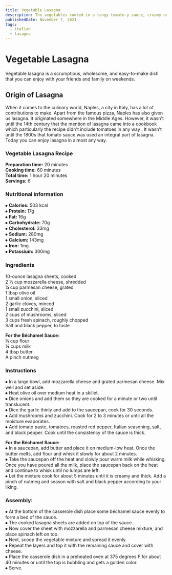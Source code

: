 ```yaml
---
title: Vegetable Lasagna
description: The vegetables cooked in a tangy tomato-y sauce, creamy and buttery classic béchamel sauce and a layer of cheese in-between lasagna sheets make this dish everyone's favorite!
publishedDate: November 7, 2021
tags:
  - italian
  - lasagna
---
```


# Vegetable Lasagna

Vegetable lasagna is a scrumptious, wholesome, and easy-to-make dish that you can enjoy with your friends and family on weekends.

## Origin of Lasagna

When it comes to the culinary world, Naples, a city in Italy, has a lot of contributions to make. Apart from the famous pizza, Naples has also given us lasagna. It originated somewhere in the Middle Ages. However, it wasn't until the 14th century that the mention of lasagna came into a cookbook which particularly the recipe didn't include tomatoes in any way . It wasn’t until the 1800s that tomato sauce was used an integral part of lasagna. Today you can enjoy lasagna in almost any way.

### Vegetable Lasagna Recipe

**Preparation time:** 20 minutes  
**Cooking time:** 60 minutes  
**Total time:** 1 hour 20 minutes  
**Servings:** 6

### Nutritional information

⦁ **Calories:** 503 kcal  
⦁ **Protein:** 17g  
⦁ **Fat:** 16g  
⦁ **Carbohydrate:** 70g  
⦁ **Cholesterol:** 33mg  
⦁ **Sodium:** 280mg  
⦁ **Calcium:** 143mg  
⦁ **Iron:** 1mg  
⦁ **Potassium:** 300mg

### Ingredients

10-ounce lasagna sheets, cooked  
2 ½ cup mozzarella cheese, shredded  
¼ cup parmesan cheese, grated  
1 tbsp olive oil  
1 small onion, sliced  
2 garlic cloves, minced  
1 small zucchini, sliced  
2 cups of mushrooms, sliced  
3 cups fresh spinach, roughly chopped  
Salt and black pepper, to taste

**For the Béchamel Sauce:**  
¼ cup flour  
¾ cups milk  
4 tbsp butter  
A pinch nutmeg

### Instructions

⦁ In a large bowl, add mozzarella cheese and grated parmesan cheese. Mix well and set aside.  
⦁ Heat olive oil over medium heat in a skillet.  
⦁ Dice onions and add them so they are cooked for a minute or two until translucent.  
⦁ Dice the garlic thinly and add to the saucepan, cook for 30 seconds.  
⦁ Add mushrooms and zucchini. Cook for 2 to 3 minutes or until all the moisture evaporates.  
⦁ Add tomato paste, tomatoes, roasted red pepper, Italian seasoning, salt, and black pepper. Cook until the consistency of the sauce is thick.

**For the Béchamel Sauce:**  
⦁ In a saucepan, add butter and place it on medium-low heat. Once the butter melts, add flour and whisk it slowly for about 2 minutes.  
⦁ Take the saucepan off the heat and slowly pour warm milk while whisking. Once you have poured all the milk, place the saucepan back on the heat and continue to whisk until no lumps are left.  
⦁ Let the mixture cook for about 5 minutes until it is creamy and thick. Add a pinch of nutmeg and season with salt and black pepper according to your liking.

### Assembly:

⦁ At the bottom of the casserole dish place some béchamel sauce evenly to form a bed of the sauce.  
⦁ The cooked lasagna sheets are added on top of the sauce.  
⦁ Now cover the sheet with mozzarella and parmesan cheese mixture, and place spinach left on top.  
⦁ Next, scoop the vegetable mixture and spread it evenly.  
⦁ Repeat the layers and top it with the remaining sauce and cover with cheese.  
⦁ Place the casserole dish in a preheated oven at 375 degrees F for about 40 minutes or until the top is bubbling and gets a golden color.  
⦁ Serve.

